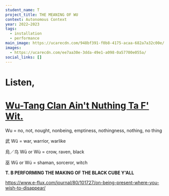 ```yaml
---
student_name: T
project_title: THE MEANING OF WU
context: Autonomous Context
year: 2022—2023
tags:
  - installation
  - performance
main_image: https://ucarecdn.com/948bf391-f0b8-4175-acaa-682a7a32c00e/
images:
  - https://ucarecdn.com/ee7aa30e-3dda-49e1-a098-0a57700e055a/
social_links: []
---
```

# L﻿isten,

# [Wu-Tang Clan Ain't Nuthing Ta F' Wit.](https://www.youtube.com/watch?v=cPRKsKwEdUQ&ab_channel=WuTangClanVEVO)



Wu = no, not, nought, nonbeing, emptiness, nothingness, nothing, no thing

武 Wǔ = war, warrior, warlike

烏／乌 Wū or Wù = crow, raven, black

巫 Wū or Wú = shaman, sorceror, witch



**T. B  PERFORMING THE MAKING OF THE BLACK CUBE  Y'ALL**

https://www.e-flux.com/journal/80/101727/on-being-present-where-you-wish-to-disappear/